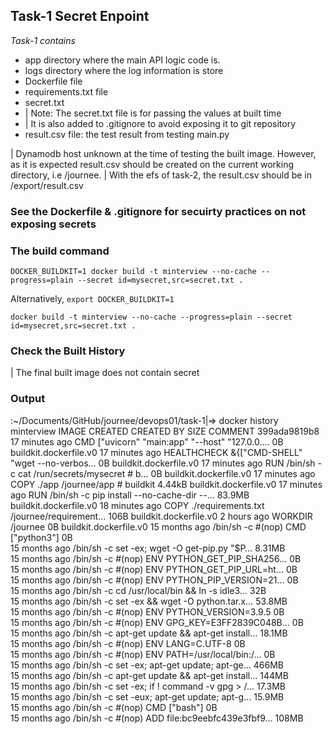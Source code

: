## Task-1 Secret Enpoint
*Task-1 contains*
- app directory where the main API logic code is.
- logs directory where the log information is store
- Dockerfile file
- requirements.txt file
- secret.txt
- | Note: The secret.txt file is for passing the values at built time
- | It is also added to .gitignore to avoid exposing it to git repository
- result.csv file: the test result from testing main.py

| Dynamodb host unknown at the time of testing the built image. However, as it is expected result.csv should be created on the current working directory, i.e /journee.
| With the efs of task-2, the result.csv should be in /export/result.csv

### See the Dockerfile & .gitignore for secuirty practices on not exposing secrets

### The build command
`DOCKER_BUILDKIT=1 docker build -t minterview --no-cache --progress=plain --secret id=mysecret,src=secret.txt .`

Alternatively, 
`export DOCKER_BUILDKIT=1`

`docker build -t minterview --no-cache --progress=plain --secret id=mysecret,src=secret.txt .`

### Check the Built History
| The final built image does not contain secret

### Output 

:~/Documents/GitHub/journee/devops01/task-1|⇒  docker history minterview
IMAGE          CREATED          CREATED BY                                      SIZE      COMMENT
399ada9819b8   17 minutes ago   CMD ["uvicorn" "main:app" "--host" "127.0.0.…   0B        buildkit.dockerfile.v0
<missing>      17 minutes ago   HEALTHCHECK &{["CMD-SHELL" "wget --no-verbos…   0B        buildkit.dockerfile.v0
<missing>      17 minutes ago   RUN /bin/sh -c cat /run/secrets/mysecret # b…   0B        buildkit.dockerfile.v0
<missing>      17 minutes ago   COPY ./app /journee/app # buildkit              4.44kB    buildkit.dockerfile.v0
<missing>      17 minutes ago   RUN /bin/sh -c pip install --no-cache-dir --…   83.9MB    buildkit.dockerfile.v0
<missing>      18 minutes ago   COPY ./requirements.txt /journee/requirement…   106B      buildkit.dockerfile.v0
<missing>      2 hours ago      WORKDIR /journee                                0B        buildkit.dockerfile.v0
<missing>      15 months ago    /bin/sh -c #(nop)  CMD ["python3"]              0B        
<missing>      15 months ago    /bin/sh -c set -ex;   wget -O get-pip.py "$P…   8.31MB    
<missing>      15 months ago    /bin/sh -c #(nop)  ENV PYTHON_GET_PIP_SHA256…   0B        
<missing>      15 months ago    /bin/sh -c #(nop)  ENV PYTHON_GET_PIP_URL=ht…   0B        
<missing>      15 months ago    /bin/sh -c #(nop)  ENV PYTHON_PIP_VERSION=21…   0B        
<missing>      15 months ago    /bin/sh -c cd /usr/local/bin  && ln -s idle3…   32B       
<missing>      15 months ago    /bin/sh -c set -ex   && wget -O python.tar.x…   53.8MB    
<missing>      15 months ago    /bin/sh -c #(nop)  ENV PYTHON_VERSION=3.9.5     0B        
<missing>      15 months ago    /bin/sh -c #(nop)  ENV GPG_KEY=E3FF2839C048B…   0B        
<missing>      15 months ago    /bin/sh -c apt-get update && apt-get install…   18.1MB    
<missing>      15 months ago    /bin/sh -c #(nop)  ENV LANG=C.UTF-8             0B        
<missing>      15 months ago    /bin/sh -c #(nop)  ENV PATH=/usr/local/bin:/…   0B        
<missing>      15 months ago    /bin/sh -c set -ex;  apt-get update;  apt-ge…   466MB     
<missing>      15 months ago    /bin/sh -c apt-get update && apt-get install…   144MB     
<missing>      15 months ago    /bin/sh -c set -ex;  if ! command -v gpg > /…   17.3MB    
<missing>      15 months ago    /bin/sh -c set -eux;  apt-get update;  apt-g…   15.9MB    
<missing>      15 months ago    /bin/sh -c #(nop)  CMD ["bash"]                 0B        
<missing>      15 months ago    /bin/sh -c #(nop) ADD file:bc9eebfc439e3fbf9…   108MB